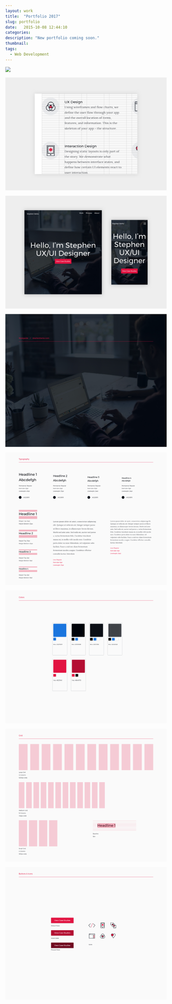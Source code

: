 ```yaml
---
layout: work
title:  "Portfolio 2017"
slug: portfolio
date:   2015-10-08 12:44:10
categories:
description: "New portfolio coming soon."
thumbnail:
tags:
  - Web Development
---
```


![](/img/work/portfolio/homepage@2x.jpg)

![](/img/work/portfolio/grid@2x.jpg)

![](/img/work/portfolio/responsive.jpg)

![](/img/work/portfolio/style-cover.jpg)

![](/img/work/portfolio/style-typo.jpg)

![](/img/work/portfolio/style-colors.jpg)

![](/img/work/portfolio/style-grid.jpg)

![](/img/work/portfolio/style-buttons.jpg)
